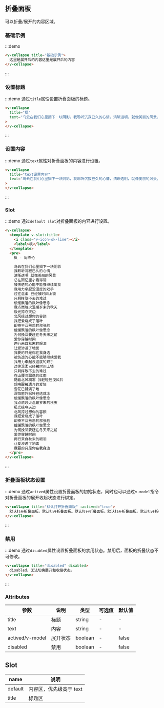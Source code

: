 ## 折叠面板

可以折叠/展开的内容区域。

### 基础示例

:::demo

```html
<v-collapse title="基础示例">
  这里是展开后的内容这里是展开后的内容
</v-collapse>
```

:::

### 设置标题

:::demo 通过`title`属性设置折叠面板的标题。

```html
<v-collapse
  title="枫"
  text="乌云在我们心里搁下一块阴影，我聆听沉寂已久的心情，清晰透明，就像美丽的风景，总在回忆里才看得清，被伤透的心能不能够继续爱我，我用力牵起没温度的双手，过往温柔，已经被时间上锁，只剩挥散不去的难过，缓缓飘落的枫叶像思念，我点燃烛火温暖岁末的秋天，极光掠夺天边，北风掠过想你的容颜，我把爱烧成了落叶，却换不回熟悉的那张脸。"
>
</v-collapse>
```

:::

### 设置内容

:::demo 通过`text`属性对折叠面板的内容进行设置。

```html
<v-collapse
  title="text设置内容"
  text="乌云在我们心里搁下一块阴影，我聆听沉寂已久的心情，清晰透明，就像美丽的风景，总在回忆里才看得清，被伤透的心能不能够继续爱我，我用力牵起没温度的双手，过往温柔，已经被时间上锁，只剩挥散不去的难过，缓缓飘落的枫叶像思念，我点燃烛火温暖岁末的秋天，极光掠夺天边，北风掠过想你的容颜，我把爱烧成了落叶，却换不回熟悉的那张脸。"
>
</v-collapse>
```

:::

### Slot

:::demo 通过`default slot`对折叠面板的内容进行设置。

```html
<v-collapse>
  <template v-slot:title>
    <i class="v-icon-ok-line"></i>
    <label>枫</label>
  </template>
  <pre>
    枫 - 周杰伦

    乌云在我们心里搁下一块阴影
    我聆听沉寂已久的心情
    清晰透明 就像美丽的风景
    总在回忆里才看得清
    被伤透的心能不能够继续爱我
    我用力牵起没温度的双手
    过往温柔 已经被时间上锁
    只剩挥散不去的难过
    缓缓飘落的枫叶像思念
    我点燃烛火温暖岁末的秋天
    极光掠夺天边
    北风掠过想你的容颜
    我把爱烧成了落叶
    却换不回熟悉的那张脸
    缓缓飘落的枫叶像思念
    为何挽回要赶在冬天来之前
    爱你穿越时间
    两行来自秋末的眼泪
    让爱渗透了地面
    我要的只是你在我身边
    被伤透的心能不能够继续爱我
    我用力牵起没温度的双手
    过往温柔已经被时间上锁
    只剩挥散不去的难过
    在山腰间飘逸的红雨
    随着北风凋零 我轻轻摇曳风铃
    想唤醒被遗弃的爱情
    雪花已铺满了地
    深怕窗外枫叶已结成冰
    缓缓飘落的枫叶像思念
    我点燃烛火温暖岁末的秋天
    极光掠夺天边
    北风掠过想你的容颜
    我把爱烧成了落叶
    却换不回熟悉的那张脸
    缓缓飘落的枫叶像思念
    为何挽回要赶在冬天来之前
    爱你穿越时间
    两行来自秋末的眼泪
    让爱渗透了地面
    我要的只是你在我身边
  </pre>
</v-collapse>
```

:::

### 折叠面板状态设置

:::demo 通过`actived`属性设置折叠面板的初始状态，同时也可以通过`v-model`指令对折叠面板的展开收起状态进行绑定。

```html
<v-collapse title="默认打开折叠面板" :actived="true">
  默认打开折叠面板。默认打开折叠面板。默认打开折叠面板。默认打开折叠面板。默认打开折叠面板。默认打开折叠面板。默认打开折叠面板。默认打开折叠面板。
</v-collapse>
```

:::

### 禁用

:::demo 通过`disabled`属性设置折叠面板的禁用状态。禁用后，面板的折叠状态不可修改。

```html
<v-collapse title="disabled" disabled>
  disabled，无法切换展开和收缩状态。
</v-collapse>
```

:::

### Attributes

| 参数            | 说明     | 类型    | 可选值 | 默认值 |
| --------------- | -------- | ------- | ------ | ------ |
| title           | 标题     | string  | -      | -      |
| text            | 内容     | string  | -      | -      |
| actived/v-model | 展开状态 | boolean | -      | false  |
| disabled        | 禁用     | boolean | -      | false  |

## Slot

| name    | 说明                    |
| ------- | ----------------------- |
| default | 内容区，优先级高于 text |
| title   | 标题区                  |
